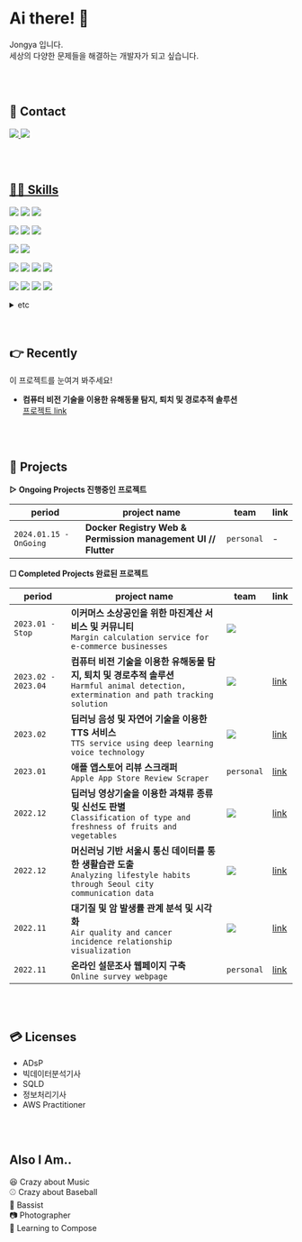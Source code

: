 # Ai there! 👋
Jongya 입니다.  
세상의 다양한 문제들을 해결하는 개발자가 되고 싶습니다.
 
<br> 
<br>    
       
## 📮 Contact   
 
<a href="mailto:whdrns2013@naver.com"><img src="https://img.shields.io/badge/whdrns2013@naver.com-03C75A?style=flat-square&logo=Naver&logoColor=white&link=mailto:whdrns2013@naver.com"/>
<a href="https://whdrns2013.github.io/"><img src="https://img.shields.io/badge/Jongya's Blog-181717?style=flat-square&logo=Github&logoColor=white&link=https://whdrns2013.github.io/"/>
  
<br>    
<br>       
     
## 🧑‍💻 Skills   

<img src="https://img.shields.io/badge/Python-3776AB?style=for-the-badge&logo=Python&logoColor=white"/></a>
<img src="https://img.shields.io/badge/JAVA-007396?style=for-the-badge&logo=java&logoColor=white"></a>
<img src="https://img.shields.io/badge/Dart-0175C2?style=for-the-badge&logo=Dart&logoColor=white"/></a>

<img src="https://img.shields.io/badge/Flask-000000?style=for-the-badge&logo=Flask&logoColor=white"/></a>
<img src="https://img.shields.io/badge/Spring Boot-6DB33F?style=for-the-badge&logo=Spring Boot&logoColor=white"/></a>
<img src="https://img.shields.io/badge/Flutter-02569B?style=for-the-badge&logo=Flutter&logoColor=white"/></a>

<img src="https://img.shields.io/badge/NGINX-009639?style=for-the-badge&logo=NGINX&logoColor=white"/></a>
<img src="https://img.shields.io/badge/MySQL-4479A1?style=for-the-badge&logo=MySQL&logoColor=white"/></a>

<img src="https://img.shields.io/badge/Docker-2496ED?style=for-the-badge&logo=Docker&logoColor=white"/></a>
<img src="https://img.shields.io/badge/Harbor-60B932?style=for-the-badge&logo=Harbor&logoColor=white"/></a>
<img src="https://img.shields.io/badge/GIT-F05032?style=for-the-badge&logo=GIT&logoColor=white"/></a>
<img src="https://img.shields.io/badge/SVN-809CC9?style=for-the-badge&logo=subversion&logoColor=white"/></a>

<img src="https://img.shields.io/badge/Linux-FCC624?style=for-the-badge&logo=Linux&logoColor=white"/></a>
<img src="https://img.shields.io/badge/Ubuntu-E95420?style=for-the-badge&logo=Ubuntu&logoColor=white"/></a>
<img src="https://img.shields.io/badge/Rocky-10B981?style=for-the-badge&logo=Rocky Linux&logoColor=white"/></a>
<img src="https://img.shields.io/badge/CentOS-262577?style=for-the-badge&logo=CentOS&logoColor=white"/></a>


<details>
<summary>etc</summary>
 <div>
<img src="https://img.shields.io/badge/scikit-F7931E?style=for-the-badge&logo=scikit-learn&logoColor=white"/></a>


 <img src="https://img.shields.io/badge/AWS-232F3E?style=for-the-badge&logo=Amazon AWS&logoColor=white"/></a>
 <img src="https://img.shields.io/badge/EC2-FF9900?style=for-the-badge&logo=amazonec2&logoColor=white"/></a>
 <img src="https://img.shields.io/badge/RDS-527FFF?style=for-the-badge&logo=amazonrds&logoColoramazonrds=white"/></a>
 <img src="https://img.shields.io/badge/S3-569A31?style=for-the-badge&logo=amazons3&logoColor=white"/></a>
 <img src="https://img.shields.io/badge/dotenv-ECD53F?style=for-the-badge&logo=dotenv&logoColor=white"/></a>
 </div>
</details>


<br>
<br>

## 👉 Recently  

이 프로젝트를 눈여겨 봐주세요!  
* **컴퓨터 비전 기술을 이용한 유해동물 탐지, 퇴치 및 경로추적 솔루션**  
<a href="https://github.com/whdrns2013/lab/tree/main/20230210_sesac_final">프로젝트 link</a>


<br>
<br>

## 🚀 Projects  

**▷ Ongoing Projects 진행중인 프로젝트**  

|period|project name|team|link|
|---|---|---|---|
|`2024.01.15 - OnGoing`|**Docker Registry Web & Permission management UI // Flutter**|`personal`|-|

**☐ Completed Projects 완료된 프로젝트**  

|period|project name|team|link|
|---|---|---|---|
|`2023.01 - Stop`|**이커머스 소상공인을 위한 마진계산 서비스 및 커뮤니티**<br>`Margin calculation service for e-commerce businesses`|<img src="https://img.shields.io/badge/team-E2001A?style=style=flat-square&logo=&logoColor=white"/>||
|`2023.02 - 2023.04`|**컴퓨터 비전 기술을 이용한 유해동물 탐지, 퇴치 및 경로추적 솔루션**<br>`Harmful animal detection, extermination and path tracking solution`|<img src="https://img.shields.io/badge/team-E2001A?style=style=flat-square&logo=&logoColor=white"/>|<a href="https://github.com/whdrns2013/lab/tree/main/20230210_sesac_final">link</a>|
|`2023.02`|**딥러닝 음성 및 자연어 기술을 이용한 TTS 서비스**<br>`TTS service using deep learning voice technology`|<img src="https://img.shields.io/badge/team-E2001A?style=style=flat-square&logo=&logoColor=white"/>|<a href="https://github.com/whdrns2013/Workspace_SeSAC/tree/main/pythonDir/project_nlp_sound_20230202">link</a>|
|`2023.01`|**애플 앱스토어 리뷰 스크래퍼**<br>`Apple App Store Review Scraper`|`personal`|<a href="https://github.com/whdrns2013/lab/tree/main/20230129_apple_app_review_scrapper">link</a>|
|`2022.12`|**딥러닝 영상기술을 이용한 과채류 종류 및 신선도 판별**<br>`Classification of type and freshness of fruits and vegetables`|<img src="https://img.shields.io/badge/team-E2001A?style=style=flat-square&logo=&logoColor=white"/>|<a href="https://github.com/whdrns2013/Workspace_SeSAC/tree/main/pythonDir/project_vegetable_20221219">link</a>|
|`2022.12`|**머신러닝 기반 서울시 통신 데이터를 통한 생활습관 도출**<br>`Analyzing lifestyle habits through Seoul city communication data`|<img src="https://img.shields.io/badge/team-E2001A?style=style=flat-square&logo=&logoColor=white"/>|<a href="https://github.com/whdrns2013/Workspace_SeSAC/tree/main/pythonDir/project_machinelearning_20221202">link</a>|
|`2022.11`|**대기질 및 암 발생률 관계 분석 및 시각화**<br>`Air quality and cancer incidence relationship visualization`|<img src="https://img.shields.io/badge/team-E2001A?style=style=flat-square&logo=&logoColor=white"/>|<a href="https://github.com/whdrns2013/Workspace_SeSAC/tree/main/pythonDir/project_visualization_project_20221121">link</a>|
|`2022.11`|**온라인 설문조사 웹페이지 구축**<br>`Online survey webpage`|`personal`|<a href="https://github.com/whdrns2013/Workspace_SeSAC/tree/main/java/project_survey_web_20221028">link</a>|


<br>
<br>

## 💳 Licenses  

- ADsP  
- 빅데이터분석기사  
- SQLD  
- 정보처리기사  
- AWS Practitioner  

<br>
<br>

## Also I Am..  

😆 Crazy about Music  
⚾ Crazy about Baseball  
🎸 Bassist  
📷 Photographer  
🎹 Learning to Compose  


<br>
<br>

<!--#### &emsp; [![Jongya's github stats](https://github-readme-stats.vercel.app/api?username=whdrns2013)](https://github.com/anuraghazra/github-readme-stats) -->


<!--
아이콘 : https://simpleicons.org/
뱃지 : https://shields.io/
이모지 : https://www.emojiengine.com/ko/keyboard/


-->


<!--
**whdrns2013/whdrns2013** is a ✨ _special_ ✨ repository because its `README.md` (this file) appears on your GitHub profile.

Here are some ideas to get you started:

- 🔭 I’m currently working on ...
- 🌱 I’m currently learning ...
- 👯 I’m looking to collaborate on ...
- 🤔 I’m looking for help with ...
- 💬 Ask me about ...
- 📫 How to reach me: ...
- 😄 Pronouns: ...
- ⚡ Fun fact: ...
-->


